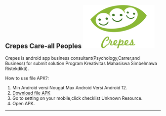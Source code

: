 Crepes Care-all Peoples
![Logo Crepes](https://raw.githubusercontent.com/AnandaRauf/Crepes-Care-all-People-s-/2ceee855d6655ea5c3265b40284aa0a201e1771b/crepes%20logo%20without%20slogan.png)
-------------------------------------------------------------------------------------------------------------------------------------------------------------------------

Crepes is android app business consultant(Psychology,Carrer,and Business) for submit solution Program Kreativitas Mahasiswa Simbelmawa Ristekdikti).

How to use file APK?:
1. Min Android versi Nougat Max Android Versi Android 12.
2. [Download file APK]()
2. Go to setting on your mobile,click checklist Unknown Resource.
3. Open APK.

-------------------------------------------------------------------------------------------------------------------------------------------------------------------------
